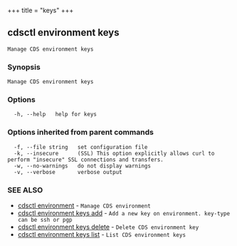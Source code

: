 +++
title = "keys"
+++
## cdsctl environment keys

`Manage CDS environment keys`

### Synopsis

`Manage CDS environment keys`

### Options

```
  -h, --help   help for keys
```

### Options inherited from parent commands

```
  -f, --file string   set configuration file
  -k, --insecure      (SSL) This option explicitly allows curl to perform "insecure" SSL connections and transfers.
  -w, --no-warnings   do not display warnings
  -v, --verbose       verbose output
```

### SEE ALSO

* [cdsctl environment](/manual/components/cdsctl/environment/)	 - `Manage CDS environment`
* [cdsctl environment keys add](/manual/components/cdsctl/environment/keys/add/)	 - `Add a new key on environment. key-type can be ssh or pgp`
* [cdsctl environment keys delete](/manual/components/cdsctl/environment/keys/delete/)	 - `Delete CDS environment key`
* [cdsctl environment keys list](/manual/components/cdsctl/environment/keys/list/)	 - `List CDS environment keys`

